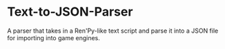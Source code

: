 # Text-to-JSON-Parser

A parser that takes in a Ren'Py-like text script and parse it into a JSON file for importing into game engines.
